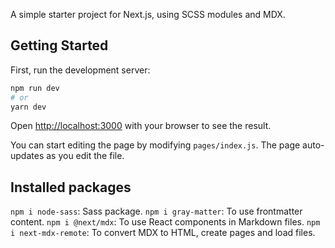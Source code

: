 A simple starter project for Next.js, using SCSS modules and MDX.

## Getting Started

First, run the development server:

```bash
npm run dev
# or
yarn dev
```

Open [http://localhost:3000](http://localhost:3000) with your browser to see the result.

You can start editing the page by modifying `pages/index.js`. The page auto-updates as you edit the file.

## Installed packages

`npm i node-sass`: Sass package.
`npm i gray-matter`: To use frontmatter content.
`npm i @next/mdx`: To use React components in Markdown files.
`npm i next-mdx-remote`: To convert MDX to HTML, create pages and load files.